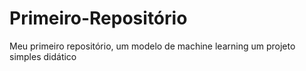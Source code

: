 # Primeiro-Repositório
Meu primeiro repositório, um modelo de machine learning um projeto simples didático
